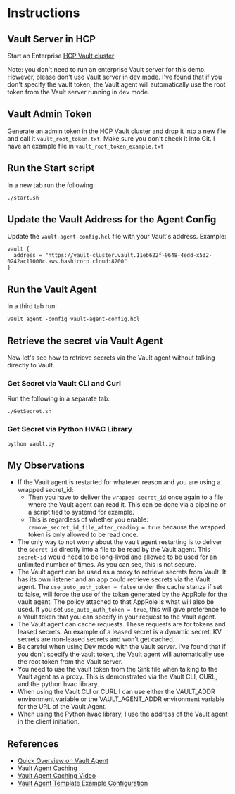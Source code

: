# Instructions

## Vault Server in HCP

Start an Enterprise [HCP Vault cluster](https://portal.cloud.hashicorp.com/)

Note: you don't need to run an enterprise Vault server for this demo. However, please don't use Vault server in dev mode. I've found that if you don't specify the vault token, the Vault agent will automatically use the root token from the Vault server running in dev mode.

## Vault Admin Token

Generate an admin token in the HCP Vault cluster and drop it into a new file and call it `vault_root_token.txt`. Make sure you don't check it into Git. I have an example file in `vault_root_token_example.txt`

## Run the Start script

In a new tab run the following:

```shell
./start.sh
```

## Update the Vault Address for the Agent Config

Update the `vault-agent-config.hcl` file with your Vault's address. Example:

```hcl
vault {
  address = "https://vault-cluster.vault.11eb622f-9648-4edd-x532-0242ac11000c.aws.hashicorp.cloud:8200"
}
```

## Run the Vault Agent

In a third tab run: 

```shell
vault agent -config vault-agent-config.hcl
```

## Retrieve the secret via Vault Agent

Now let's see how to retrieve secrets via the Vault agent without talking directly to Vault.

### Get Secret via Vault CLI and Curl
Run the following in a separate tab:

```shell
./GetSecret.sh
```

### Get Secret via Python HVAC Library

```shell
python vault.py
```

## My Observations

- If the Vault agent is restarted for whatever reason and you are using a wrapped secret_id:
  - Then you have to deliver the `wrapped secret_id` once again to a file where the Vault agent can read it. This can be done via a pipeline or a script tied to systemd for example.
  - This is regardless of whether you enable: `remove_secret_id_file_after_reading = true` because the wrapped token is only allowed to be read once.
- The only way to not worry about the vault agent restarting is to deliver the `secret_id` directly into a file to be read by the Vault agent. This `secret-id` would need to be long-lived and allowed to be used for an unlimited number of times. As you can see, this is not secure.
- The Vault agent can be used as a proxy to retrieve secrets from Vault. It has its own listener and an app could retrieve secrets via the Vault agent. The `use_auto_auth_token = false` under the cache stanza if set to false, will force the use of the token generated by the AppRole for the vault agent. The policy attached to that AppRole is what will also be used. If you set `use_auto_auth_token = true`, this will give preference to a Vault token that you can specify in your request to the Vault agent.
- The Vault agent can cache requests. These requests are for tokens and leased secrets. An example of a leased secret is a dynamic secret. KV secrets are non-leased secrets and won't get cached.
- Be careful when using Dev mode with the Vault server. I've found that if you don't specify the vault token, the Vault agent will automatically use the root token from the Vault server.
- You need to use the vault token from the Sink file when talking to the Vault agent as a proxy. This is demonstrated via the Vault CLI, CURL, and the python hvac library.
- When using the Vault CLI or CURL I can use either the VAULT_ADDR environment variable or the VAULT_AGENT_ADDR environment variable for the URL of the Vault Agent.
- When using the Python hvac library, I use the address of the Vault agent in the client initiation.

## References

- [Quick Overview on Vault Agent](https://learn.hashicorp.com/tutorials/vault/secure-introduction#vault-agent)
- [Vault Agent Caching](https://learn.hashicorp.com/tutorials/vault/agent-caching)
- [Vault Agent Caching Video](https://www.youtube.com/watch?v=PNtRk3wRtWM&t=933s)
- [Vault Agent Template Example Configuration](https://www.vaultproject.io/docs/agent/template#example-configuration)
